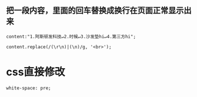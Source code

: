 
## 把一段内容，里面的回车替换成换行在页面正常显示出来

```
content:"1.阿斯顿发科技↵2.时候↵3.沙发垫hi↵4.第三方hi";

content.replace(/(\r\n)|(\n)/g, '<br>');
```

# css直接修改

```
white-space: pre;
```

